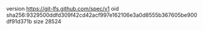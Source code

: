 version https://git-lfs.github.com/spec/v1
oid sha256:9329500ddfd309f42cd42acf997e162106e3a0d8555b367605be900df91d371b
size 28524
